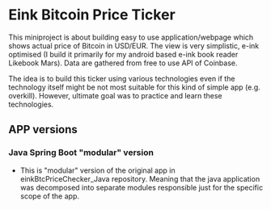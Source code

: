 # Eink Bitcoin Price Ticker

This miniproject is about building easy to use application/webpage which shows actual price of Bitcoin in USD/EUR. The view is very simplistic, e-ink optimised (I build it primarily for my android based e-ink book reader Likebook Mars). Data are gathered from free to use API of Coinbase.

The idea is to build this ticker using various technologies even if the technology itself might be not most suitable for this kind of simple app (e.g. overkill). However, ultimate goal was to practice and learn these technologies.


## APP versions

### Java Spring Boot "modular" version
- This is "modular" version of the original app in einkBtcPriceChecker_Java repository. Meaning that the java application was decomposed into separate modules responsible just for the specific scope of the app.